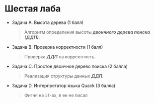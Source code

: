 # Шестая лаба  
* Задача А. Высота дерева (1 балл)
  > Алгоритм определения высоты ***двоичного дерева поиска (ДДП)***.
* Задача В. Проверка корректности (1 балл)
  > Проверка ***ДДП*** на корректность.
* Задача С. Простое двоичное дерево поиска (2 балла)
  > Реализация структуры данных ***ДДП***.
* Задача D. Интерпретатор языка Quack (3 балла)
  > Фигня на `if`-ах, я ее не писал
